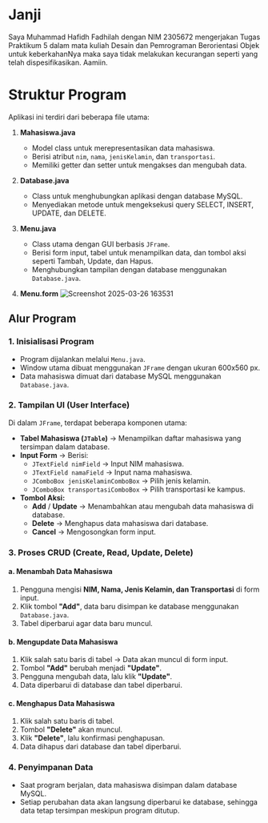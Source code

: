 # Janji
Saya Muhammad Hafidh Fadhilah dengan NIM 2305672 mengerjakan Tugas Praktikum 5 dalam mata kuliah Desain dan Pemrograman Berorientasi Objek untuk keberkahanNya maka saya tidak melakukan kecurangan seperti yang telah dispesifikasikan. Aamiin.

# Struktur Program
Aplikasi ini terdiri dari beberapa file utama:
1. **Mahasiswa.java**  
   - Model class untuk merepresentasikan data mahasiswa.
   - Berisi atribut `nim`, `nama`, `jenisKelamin`, dan `transportasi`.
   - Memiliki getter dan setter untuk mengakses dan mengubah data.

2. **Database.java**  
   - Class untuk menghubungkan aplikasi dengan database MySQL.
   - Menyediakan metode untuk mengeksekusi query SELECT, INSERT, UPDATE, dan DELETE.

3. **Menu.java**  
   - Class utama dengan GUI berbasis `JFrame`.
   - Berisi form input, tabel untuk menampilkan data, dan tombol aksi seperti Tambah, Update, dan Hapus.
   - Menghubungkan tampilan dengan database menggunakan `Database.java`.
     
4. **Menu.form**
   ![Screenshot 2025-03-26 163531](https://github.com/user-attachments/assets/cfab25d4-3c43-4437-baac-26674d619ef5)

## Alur Program

### 1. Inisialisasi Program
- Program dijalankan melalui `Menu.java`.
- Window utama dibuat menggunakan `JFrame` dengan ukuran 600x560 px.
- Data mahasiswa dimuat dari database MySQL menggunakan `Database.java`.

### 2. Tampilan UI (User Interface)
Di dalam `JFrame`, terdapat beberapa komponen utama:
- **Tabel Mahasiswa (`JTable`)** → Menampilkan daftar mahasiswa yang tersimpan dalam database.
- **Input Form** → Berisi:
  - `JTextField nimField` → Input NIM mahasiswa.
  - `JTextField namaField` → Input nama mahasiswa.
  - `JComboBox jenisKelaminComboBox` → Pilih jenis kelamin.
  - `JComboBox transportasiComboBox` → Pilih transportasi ke kampus.
- **Tombol Aksi:**
  - **Add** / **Update** → Menambahkan atau mengubah data mahasiswa di database.
  - **Delete** → Menghapus data mahasiswa dari database.
  - **Cancel** → Mengosongkan form input.

### 3. Proses CRUD (Create, Read, Update, Delete)
#### a. Menambah Data Mahasiswa
1. Pengguna mengisi **NIM, Nama, Jenis Kelamin, dan Transportasi** di form input.
2. Klik tombol **"Add"**, data baru disimpan ke database menggunakan `Database.java`.
3. Tabel diperbarui agar data baru muncul.

#### b. Mengupdate Data Mahasiswa
1. Klik salah satu baris di tabel → Data akan muncul di form input.
2. Tombol **"Add"** berubah menjadi **"Update"**.
3. Pengguna mengubah data, lalu klik **"Update"**.
4. Data diperbarui di database dan tabel diperbarui.

#### c. Menghapus Data Mahasiswa
1. Klik salah satu baris di tabel.
2. Tombol **"Delete"** akan muncul.
3. Klik **"Delete"**, lalu konfirmasi penghapusan.
4. Data dihapus dari database dan tabel diperbarui.

### 4. Penyimpanan Data
- Saat program berjalan, data mahasiswa disimpan dalam database MySQL.
- Setiap perubahan data akan langsung diperbarui ke database, sehingga data tetap tersimpan meskipun program ditutup.

   
